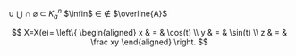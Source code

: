 $\cup$
$\bigcup$
$\cap$
$\varnothing$
$\subset$
$K_a^n$
$\infin$
$\in$
$\notin$
$\overline{A}$


$$ 
X=X(e)=
\left\{
\begin{aligned}
x & = & \cos(t) \\
y & = & \sin(t) \\
z & = & \frac xy
\end{aligned}
\right.
$$
